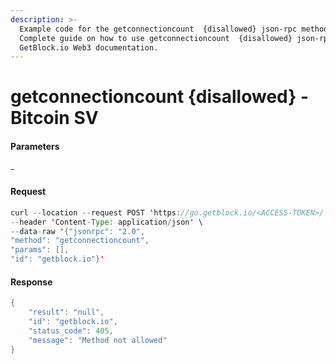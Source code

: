```yaml
---
description: >-
  Example code for the getconnectioncount  {disallowed} json-rpc method.
  Сomplete guide on how to use getconnectioncount  {disallowed} json-rpc in
  GetBlock.io Web3 documentation.
---
```


# getconnectioncount {disallowed} - Bitcoin SV

#### Parameters

\-

#### Request

```java
curl --location --request POST 'https://go.getblock.io/<ACCESS-TOKEN>/' \
--header 'Content-Type: application/json' \
--data-raw '{"jsonrpc": "2.0",
"method": "getconnectioncount",
"params": [],
"id": "getblock.io"}'
```

#### Response

```java
{
    "result": "null",
    "id": "getblock.io",
    "status_code": 405,
    "message": "Method not allowed"
}
```
